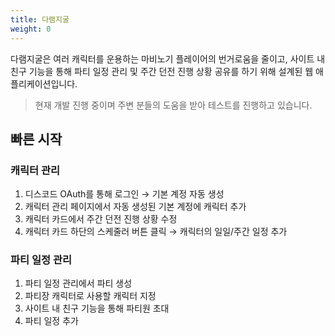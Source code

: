 ```yaml
---
title: 다램지굴
weight: 0
---
```

다램지굴은 여러 캐릭터를 운용하는 마비노기 플레이어의 번거로움을 줄이고, 사이트 내 친구 기능을 통해 파티 일정 관리 및 주간 던전 진행 상황 공유를 하기 위해 설계된 웹 애플리케이션입니다.
> 현재 개발 진행 중이며 주변 분들의 도움을 받아 테스트를 진행하고 있습니다.
## 빠른 시작
### 캐릭터 관리
1. 디스코드 OAuth를 통해 로그인 → 기본 계정 자동 생성
1. 캐릭터 관리 페이지에서 자동 생성된 기본 계정에 캐릭터 추가
1. 캐릭터 카드에서 주간 던전 진행 상황 수정
1. 캐릭터 카드 하단의 스케줄러 버튼 클릭 → 캐릭터의 일일/주간 일정 추가
### 파티 일정 관리
1. 파티 일정 관리에서 파티 생성
1. 파티장 캐릭터로 사용할 캐릭터 지정
1. 사이트 내 친구 기능을 통해 파티원 초대
1. 파티 일정 추가 